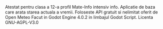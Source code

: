 Atestat pentru clasa a 12-a profil Mate-Info intensiv info.
Aplicatie de baza care arata starea actuala a vremii.
Foloseste API gratuit si nelimitat oferit de Open Meteo
Facut in Godot Engine 4.0.2 in limbajul Godot Script.
Licenta GNU-AGPL-V3.0
